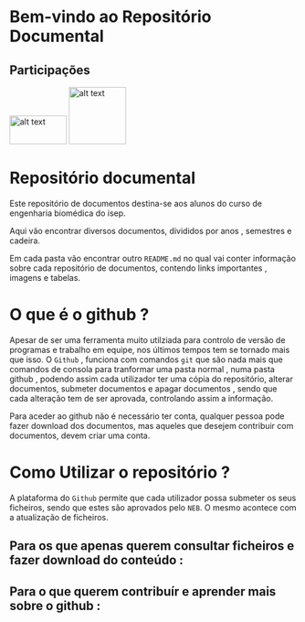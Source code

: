 # Bem-vindo ao Repositório Documental

## Participações

<img src= https://www.bad.pt/diretorio/wp-content/uploads/2015/05/5554ccc4ab4c1-ISEP_marca_cor.jpg alt="alt text" width=100 height=50> 
<img src= https://scontent.fopo2-2.fna.fbcdn.net/v/t1.0-9/22140888_2361937190697179_6557439634075217663_n.jpg?oh=a76c87602d27048d1733eb116989a223&oe=5AB6F0EB alt= "alt text" width=100 height=100>

# Repositório documental
Este repositório de documentos destina-se aos alunos do curso de engenharia biomédica do isep.

Aqui vão encontrar diversos documentos, divididos por anos , semestres e cadeira.

Em cada pasta vão encontrar outro `README.md` no qual vai conter informação sobre cada repositório de documentos, contendo links importantes , imagens e tabelas.

# O que é o github ?
Apesar de ser uma ferramenta muito utilziada para controlo de versão de programas e trabalho em equipe, nos últimos tempos tem se tornado mais que isso. O `Github` , funciona com comandos `git` que são nada mais que comandos de consola para tranformar uma pasta normal , numa pasta github , podendo assim cada utilizador ter uma cópia do repositório, alterar documentos, submeter documentos e apagar documentos , sendo que cada alteração tem de ser aprovada, controlando assim a informação.

Para aceder ao github não é necessário ter conta, qualquer pessoa pode fazer download dos documentos, mas aqueles que desejem contribuir com documentos, devem criar uma conta.


# Como Utilizar o repositório ?
A plataforma do `Github` permite que cada utilizador possa submeter os seus ficheiros, sendo que estes são aprovados pelo `NEB`. O mesmo acontece com a atualização de ficheiros.

## Para os que apenas querem consultar ficheiros e fazer download do conteúdo :

## Para o que querem contribuír e aprender mais sobre o github :


